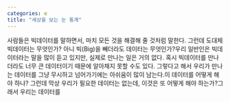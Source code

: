 ```yaml
---
categories: e
title: "세상을 보는 눈 통계"
---
```

사람들은 빅데이터를 말하면서, 마치 모든 것을 해결해 줄 것처럼 말한다. 그런데 도대체 빅데이터는 무엇인가? 아니 빅(Big)을 빼더라도 데이터는 무엇인가?우리 일반인은 빅데이터라는 말을 많이 듣고 있지만, 실제로 만나는 일은 거의 없다. 혹시 빅데이터를 만나더라도 너무 큰 데이터이기 때문에 알아채지 못할 수도 있다. 그렇다고 해서 우리가 만나는 데이터를 그냥 무시하고 넘어가기에는 아쉬움이 많이 남는다.이 데이터를 어떻게 해야 하나? 그런데 막상 우리가 필요한 데이터는 없는데, 이것은 또 어떻게 해야 하는가?그래서 우리는 데이터를